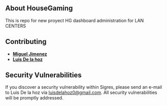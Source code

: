 ## About HouseGaming

This is repo for new proyect HG dashboard administration for LAN CENTERS

## Contributing

- **[Miguel Jimenez ](https://github.com/majomaken/)**
- **[Luis De la hoz](https://github.com/Lsickle)**

## Security Vulnerabilities

If you discover a security vulnerability within Sigres, please send an e-mail to Luis De la hoz via [luisdelahoz0@gmail.com](mailto:luisdelahoz0@gmail.com). All security vulnerabilities will be promptly addressed.